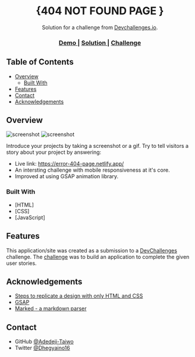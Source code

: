 <!-- Please update value in the {}  -->

<h1 align="center">{404 NOT FOUND PAGE }</h1>

<div align="center">
   Solution for a challenge from  <a href="http://devchallenges.io" target="_blank">Devchallenges.io</a>.
</div>

<div align="center">
  <h3>
    <a href="https://{https://error-404-page.netlify.app/}">
      Demo
    </a>
    <span> | </span>
    <a href="https://{https://github.com/Adedeji-Taiwo/404-Page-Challenge}">
      Solution
    </a>
    <span> | </span>
    <a href="https://devchallenges.io/challenges/wBunSb7FPrIepJZAg0sY">
      Challenge
    </a>
  </h3>
</div>

<!-- TABLE OF CONTENTS -->

## Table of Contents

- [Overview](#overview)
  - [Built With](#built-with)
- [Features](#features)
- [Contact](#contact)
- [Acknowledgements](#acknowledgements)

<!-- OVERVIEW -->

## Overview

![screenshot](https://https://github.com/Adedeji-Taiwo/404-Page-Challenge/blob/main/404-not-found-Desktop-View-Screenshot.png)
![screenshot](https://https://github.com/Adedeji-Taiwo/404-Page-Challenge/blob/main/404-not-found-Mobile-View.Screenshot.png)

Introduce your projects by taking a screenshot or a gif. Try to tell visitors a story about your project by answering:

- Live link: https://error-404-page.netlify.app/
- An intersting challenge with mobile responsiveness at it's core.
- Improved at using GSAP animation library.

### Built With

<!-- This section should list any major frameworks that you built your project using. Here are a few examples.-->

- [HTML]<!--(https://www.w3schools.com/html/)-->
- [CSS]<!--(https://www.w3schools.com/css/default.asp)-->
- [JavaScript]<!--(https://www.w3schools.com/js/default.asp)-->

## Features

<!-- List the features of your application or follow the template. Don't share the figma file here :) -->

This application/site was created as a submission to a [DevChallenges](https://devchallenges.io/challenges) challenge. The [challenge](https://devchallenges.io/challenges/wBunSb7FPrIepJZAg0sY) was to build an application to complete the given user stories.


## Acknowledgements

<!-- This section should list any articles or add-ons/plugins that helps you to complete the project. This is optional but it will help you in the future. For exmpale -->

- [Steps to replicate a design with only HTML and CSS](https://devchallenges-blogs.web.app/how-to-replicate-design/)
- [GSAP](https://greensock.com/gsap/)
- [Marked - a markdown parser](https://github.com/chjj/marked)

## Contact

<!--- Website [your-website.com](https://{your-web-site-link})-->
- GitHub [@Adedeji-Taiwo](https://{github.com/Adedeji-Taiwo})
- Twitter [@Dhegyaino16](https://{twitter.com/Dhegyaino16})
